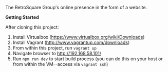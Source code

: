 The RetroSquare Group's online presence in the form of a website.

**Getting Started**

After cloning this project:
 1. Install Virtualbox (https://www.virtualbox.org/wiki/Downloads)
 2. Install Vagrant (http://www.vagrantup.com/downloads)
 2. From within this project, run `vagrant up`
 3. Navigate browser to http://192.168.58.101/
 4. Run `npm run dev` to start build process (you can do this on your host or from within the VM--access via `vagrant ssh`)
